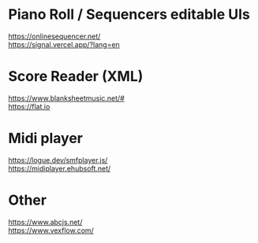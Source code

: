 # Piano Roll / Sequencers editable UIs
https://onlinesequencer.net/ <br>
https://signal.vercel.app/?lang=en <br>

# Score Reader (XML) 
https://www.blanksheetmusic.net/# <br>
https://flat.io <br>

# Midi player
https://logue.dev/smfplayer.js/ <br>
https://midiplayer.ehubsoft.net/ <br>

# Other 
https://www.abcjs.net/ <br>
https://www.vexflow.com/ <br>
